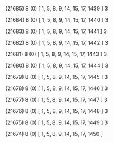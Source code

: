 (21685) 8 (0) [ 1, 5, 8, 9, 14, 15, 17, 1439 ] 3 


(21684) 8 (0) [ 1, 5, 8, 9, 14, 15, 17, 1440 ] 3 


(21683) 8 (0) [ 1, 5, 8, 9, 14, 15, 17, 1441 ] 3 


(21682) 8 (0) [ 1, 5, 8, 9, 14, 15, 17, 1442 ] 3 


(21681) 8 (0) [ 1, 5, 8, 9, 14, 15, 17, 1443 ] 3 


(21680) 8 (0) [ 1, 5, 8, 9, 14, 15, 17, 1444 ] 3 


(21679) 8 (0) [ 1, 5, 8, 9, 14, 15, 17, 1445 ] 3 


(21678) 8 (0) [ 1, 5, 8, 9, 14, 15, 17, 1446 ] 3 


(21677) 8 (0) [ 1, 5, 8, 9, 14, 15, 17, 1447 ] 3 


(21676) 8 (0) [ 1, 5, 8, 9, 14, 15, 17, 1448 ] 3 


(21675) 8 (0) [ 1, 5, 8, 9, 14, 15, 17, 1449 ] 3 


(21674) 8 (0) [ 1, 5, 8, 9, 14, 15, 17, 1450 ]  


